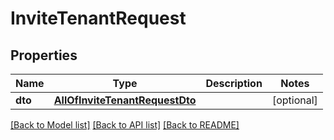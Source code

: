 # InviteTenantRequest

## Properties
Name | Type | Description | Notes
------------ | ------------- | ------------- | -------------
**dto** | [**AllOfInviteTenantRequestDto**](AllOfInviteTenantRequestDto.md) |  | [optional] 

[[Back to Model list]](../../README.md#documentation-for-models) [[Back to API list]](../../README.md#documentation-for-api-endpoints) [[Back to README]](../../README.md)

